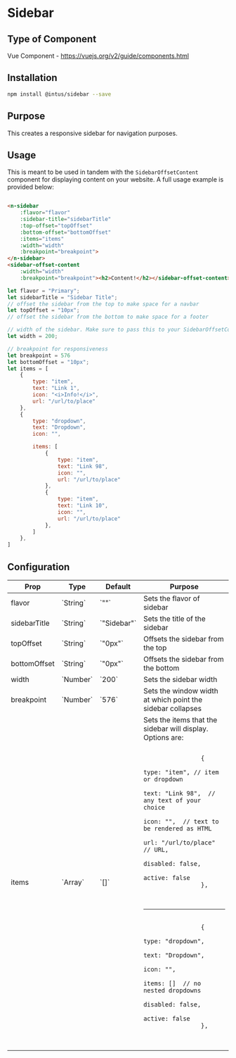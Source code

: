 # Sidebar

## Type of Component

Vue Component - https://vuejs.org/v2/guide/components.html

## Installation

```bash
npm install @intus/sidebar --save
```

## Purpose

This creates a responsive sidebar for navigation purposes.

## Usage

This is meant to be used in tandem with the `SidebarOffsetContent` component for displaying content on your website. A full usage example is provided below:

```html

<n-sidebar
    :flavor="flavor"
    :sidebar-title="sidebarTitle"
    :top-offset="topOffset"
    :bottom-offset="bottomOffset"
    :items="items"
    :width="width"
    :breakpoint="breakpoint">
</n-sidebar>
<sidebar-offset-content 
    :width="width"
    :breakpoint="breakpoint"><h2>Content!</h2></sidebar-offset-content>
```

```javascript
let flavor = "Primary";
let sidebarTitle = "Sidebar Title";
// offset the sidebar from the top to make space for a navbar
let topOffset = "10px";
// offset the sidebar from the bottom to make space for a footer

// width of the sidebar. Make sure to pass this to your SidebarOffsetContent component as well
let width = 200;

// breakpoint for responsiveness
let breakpoint = 576
let bottomOffset = "10px";
let items = [
    {
        type: "item",
        text: "Link 1",
        icon: "<i>Info!</i>",
        url: "/url/to/place"
    },
    {
        type: "dropdown",
        text: "Dropdown",
        icon: "",

        items: [
            {
                type: "item",
                text: "Link 98",
                icon: "",
                url: "/url/to/place"
            },
            {
                type: "item",
                text: "Link 10",
                icon: "",
                url: "/url/to/place"
            },
        ]
    },
]
```

## Configuration

<table>
    <thead>
        <tr>
            <th>Prop</th>
            <th>Type</th>
            <th>Default</th>
            <th>Purpose</th>
        </tr>
    </thead>
    <tbody>
        <tr>
            <td>flavor</td>
            <td>`String`</td>
            <td>`""`</td>
            <td>Sets the flavor of sidebar</td>
        </tr>
        <tr>
            <td>sidebarTitle</td>
            <td>`String`</td>
            <td>`"Sidebar"`</td>
            <td>Sets the title of the sidebar</td>
        </tr>
        <tr>
            <td>topOffset</td>
            <td>`String`</td>
            <td>`"0px"`</td>
            <td>Offsets the sidebar from the top</td>
        </tr>
        <tr>
            <td>bottomOffset</td>
            <td>`String`</td>
            <td>`"0px"`</td>
            <td>Offsets the sidebar from the bottom</td>
        </tr>
        <tr>
            <td>width</td>
            <td>`Number`</td>
            <td>`200`</td>
            <td>Sets the sidebar width</td>
        </tr>
        <tr>
            <td>breakpoint</td>
            <td>`Number`</td>
            <td>`576`</td>
            <td>Sets the window width at which point the sidebar collapses</td>
        </tr>
        <tr>
            <td>items</td>
            <td>`Array`</td>
            <td>`[]`</td>
            <td>Sets the items that the sidebar will display. Options are: <br>
            <pre>
                <code>
                {
                    type: "item", // item or dropdown
                    text: "Link 98",  // any text of your choice
                    icon: "",  // text to be rendered as HTML
                    url: "/url/to/place"  // URL,
                    disabled: false,
                    active: false
                },
                </code>
            </pre>
            <hr>
            <pre>
                <code>
                {
                    type: "dropdown",
                    text: "Dropdown",
                    icon: "",
                    items: []  // no nested dropdowns
                    disabled: false,
                    active: false
                },
                </code>
            </pre>
            </td>
        </tr>
    </tbody>
</table>